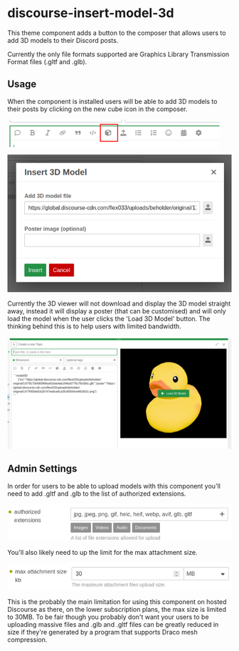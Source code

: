# discourse-insert-model-3d

This theme component adds a button to the composer that allows users to add 3D models to their Discord posts.

Currently the only file formats supported are Graphics Library Transmission Format files (.gltf and .glb).

## Usage

When the component is installed users will be able to add 3D models to their
posts by clicking on the new cube icon in the composer.

![Composer toolbar](images/composer_toolbar.png)

![Insert model dialog](images/insert_model_dialog.png)

Currently the 3D viewer will not download and display the 3D model straight away, instead it will display a poster (that can be customised) and will only load the model when the user clicks the 'Load 3D Model' button. The thinking behind this is to help users with limited bandwidth.

![Editor preview](images/editor_preview.png)

## Admin Settings

In order for users to be able to upload models with this component you'll need to add .gltf and .glb to the list of authorized extensions.

![Model extensions](images/settings_model_extensions.png)

You'll also likely need to up the limit for the max attachment size. 

![Max attachment size](images/settings_max_attachment_size.png)

This is the probably the main limitation for using this component on hosted Discourse as there, on the lower subscription plans, the max size is limited to 30MB. To be fair though you probably don't want your users to be uploading massive files and .glb and .gltf files can be greatly reduced in size if they're generated by a program that supports Draco mesh compression.